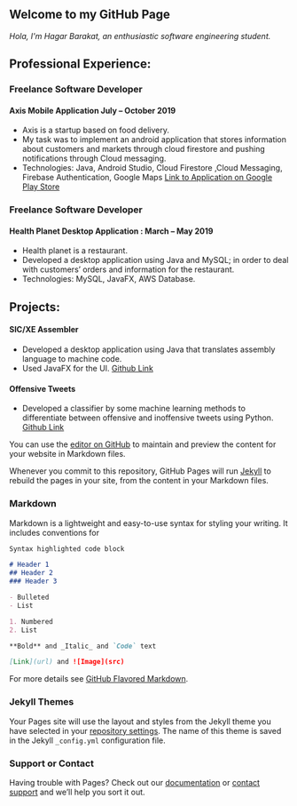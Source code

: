 ## Welcome to my GitHub Page 
_Hola,
I'm Hagar Barakat, an enthusiastic software engineering student._  
## Professional Experience: 
### Freelance Software Developer 
#### Axis Mobile Application     July – October 2019 
- Axis is a startup based on food delivery. 
- My task was to implement an android application that stores information about customers and markets through cloud firestore
and pushing notifications through Cloud messaging.  
- Technologies: Java, Android Studio, Cloud Firestore ,Cloud Messaging, Firebase Authentication, Google Maps 
[Link to Application on Google Play Store](http://play.google.com/store/apps/details?id=com.examp.axis)  
### Freelance Software Developer  
#### Health Planet Desktop Application : March – May 2019 
- Health planet is a restaurant. 
- Developed a desktop application using Java and MySQL; in order to deal with customers’ orders and information for the restaurant. 
- Technologies: MySQL, JavaFX, AWS Database. 
## Projects: 
#### SIC/XE Assembler 
- Developed a desktop application using Java that translates assembly language to machine code. 
- Used JavaFX for the UI. [Github Link](https://github.com/hagarbarakat/SIC-XE-assembler) 
#### Offensive Tweets
- Developed a classifier by some machine learning methods to differentiate between offensive and inoffensive tweets using
Python. [Github Link](https://github.com/hagarbarakat/Offensive-Tweets-) 

You can use the [editor on GitHub](https://github.com/hagarbarakat/hagarbarakat.github.io/edit/master/index.md) to maintain and preview the content for your website in Markdown files.

Whenever you commit to this repository, GitHub Pages will run [Jekyll](https://jekyllrb.com/) to rebuild the pages in your site, from the content in your Markdown files.

### Markdown

Markdown is a lightweight and easy-to-use syntax for styling your writing. It includes conventions for

```markdown
Syntax highlighted code block

# Header 1
## Header 2
### Header 3

- Bulleted
- List

1. Numbered
2. List

**Bold** and _Italic_ and `Code` text

[Link](url) and ![Image](src)
```

For more details see [GitHub Flavored Markdown](https://guides.github.com/features/mastering-markdown/).

### Jekyll Themes

Your Pages site will use the layout and styles from the Jekyll theme you have selected in your [repository settings](https://github.com/hagarbarakat/hagarbarakat.github.io/settings). The name of this theme is saved in the Jekyll `_config.yml` configuration file.

### Support or Contact

Having trouble with Pages? Check out our [documentation](https://help.github.com/categories/github-pages-basics/) or [contact support](https://github.com/contact) and we’ll help you sort it out.
